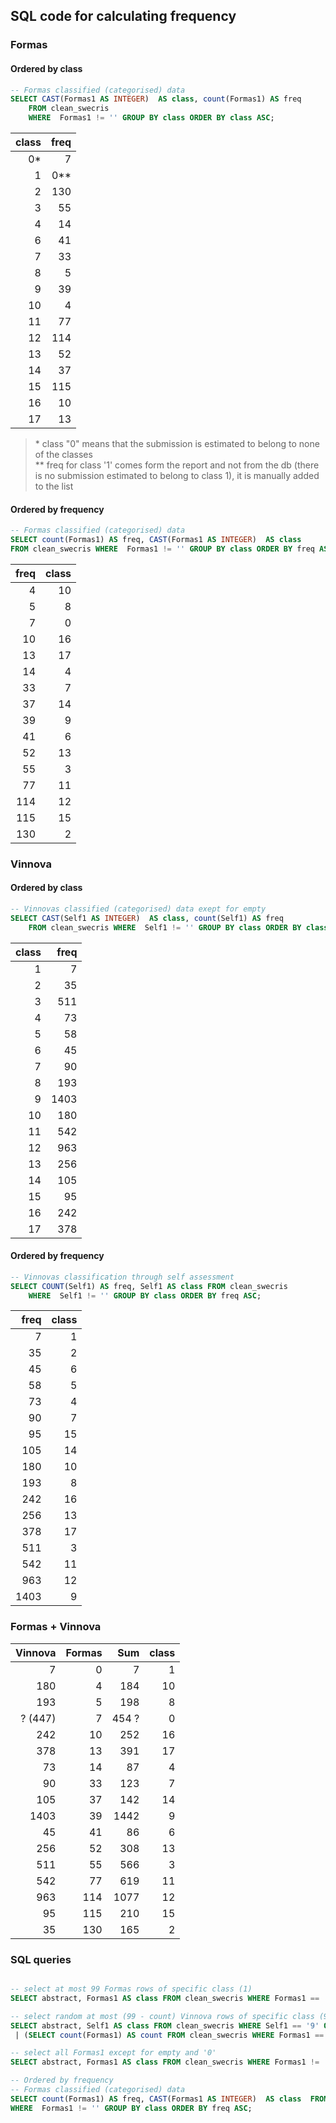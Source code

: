
## SQL code for calculating frequency

### Formas

#### Ordered by class

```sql
-- Formas classified (categorised) data
SELECT CAST(Formas1 AS INTEGER)  AS class, count(Formas1) AS freq
    FROM clean_swecris
    WHERE  Formas1 != '' GROUP BY class ORDER BY class ASC;
```
|__class__ | __freq__|
|---------:|--------:|
|0* | 7|
|1 | 0**|
|2 | 130|
|3 | 55|
|4 | 14|
|6 | 41|
|7 | 33|
|8 | 5|
|9 | 39|
|10 | 4|
|11 | 77|
|12 | 114|
|13 | 52|
|14 | 37|
|15 | 115|
|16 | 10|
|17 | 13|

> \* class "0" means that the submission is estimated to belong to none of the classes  
> \*\* freq for class '1' comes form the report and not from the db (there is no submission estimated to belong to class 1), it is manually added to the list

#### Ordered by frequency

```sql
-- Formas classified (categorised) data
SELECT count(Formas1) AS freq, CAST(Formas1 AS INTEGER)  AS class
FROM clean_swecris WHERE  Formas1 != '' GROUP BY class ORDER BY freq ASC;
```


| __freq__ | __class__ |
|---------:|--------:|
|4 | 10|
|5 | 8|
|7 | 0|
|10 | 16|
|13 | 17|
|14 | 4|
|33 | 7|
|37 | 14|
|39 | 9|
|41 | 6|
|52 | 13|
|55 | 3|
|77 | 11|
|114 | 12|
|115 | 15|
|130 | 2|

### Vinnova

#### Ordered by class

```sql
-- Vinnovas classified (categorised) data exept for empty
SELECT CAST(Self1 AS INTEGER)  AS class, count(Self1) AS freq
    FROM clean_swecris WHERE  Self1 != '' GROUP BY class ORDER BY class ASC;
```

|__class__ | __freq__|
|---------:|--------:|
|1 | 7|
|2 | 35|
|3 | 511|
|4 | 73|
|5 | 58|
|6 | 45|
|7 | 90|
|8 | 193|
|9 | 1403|
|10 | 180|
|11 | 542|
|12 | 963|
|13 | 256|
|14 | 105|
|15 | 95|
|16 | 242|
|17 | 378|

#### Ordered by frequency

```sql
-- Vinnovas classification through self assessment
SELECT COUNT(Self1) AS freq, Self1 AS class FROM clean_swecris
    WHERE  Self1 != '' GROUP BY class ORDER BY freq ASC;
```

| __freq__ | __class__ |
|---------:|--------:|
|7 | 1|
|35 | 2|
|45 | 6|
|58 | 5|
|73 | 4|
|90 | 7|
|95 | 15|
|105 | 14|
|180 | 10|
|193 | 8|
|242 | 16|
|256 | 13|
|378 | 17|
|511 | 3|
|542 | 11|
|963 | 12|
|1403 | 9|

### Formas + Vinnova

| __Vinnova__ | __Formas__ | __Sum__ | __class__ |
|------------:|-----------:|--------:|--------:|
|7 | 0 | 7 | 1|
|180 | 4 | 184 | 10|
|193 | 5 | 198 | 8|
|? (447) | 7 | 454 ? | 0|
|242 | 10 | 252| 16|
|378 | 13 | 391 | 17|
|73 | 14 | 87 | 4|
|90 | 33 | 123 | 7|
|105 | 37 | 142 | 14|
|1403 | 39 | 1442 | 9|
|45 | 41 | 86 | 6|
|256 | 52 | 308 | 13|
|511 | 55 | 566 | 3|
|542 | 77 | 619 | 11|
|963 | 114 | 1077 | 12|
|95 | 115 | 210 | 15|
|35 | 130 | 165 | 2|

### SQL queries

```sql

-- select at most 99 Formas rows of specific class (1)
SELECT abstract, Formas1 AS class FROM clean_swecris WHERE Formas1 == '1' ORDER BY RANDOM() LIMIT 99;

-- select random at most (99 - count) Vinnova rows of specific class (9)
SELECT abstract, Self1 AS class FROM clean_swecris WHERE Self1 == '9' ORDER BY RANDOM() LIMIT 99 -
 | (SELECT count(Formas1) AS count FROM clean_swecris WHERE Formas1 == '9');

-- select all Formas1 except for empty and '0'
SELECT abstract, Formas1 AS class FROM clean_swecris WHERE Formas1 != '' AND Formas1 != '0';

-- Ordered by frequency
-- Formas classified (categorised) data
SELECT count(Formas1) AS freq, CAST(Formas1 AS INTEGER)  AS class  FROM clean_swecris
WHERE  Formas1 != '' GROUP BY class ORDER BY freq ASC;
```
